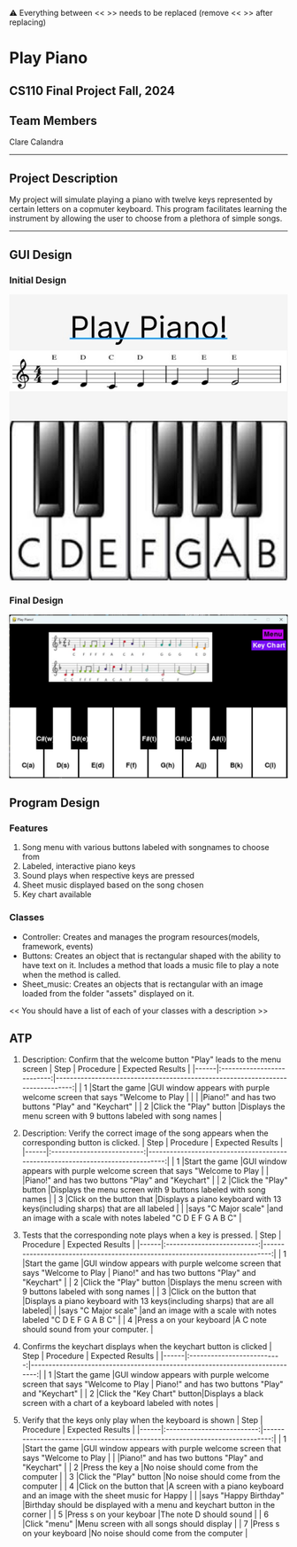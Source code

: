 
:warning: Everything between << >> needs to be replaced (remove << >> after replacing)

# Play Piano
## CS110 Final Project  Fall, 2024 

## Team Members

Clare Calandra 

***

## Project Description

My project will simulate playing a piano with twelve keys represented by certain letters on a copmuter keyboard. This program facilitates learning the instrument by allowing the user to choose from a plethora of simple songs. 

***    

## GUI Design

### Initial Design

![initial gui](assets/gui.jpg) 

### Final Design

![final gui](assets/finalgui.jpg) 

## Program Design

### Features

1. Song menu with various buttons labeled with songnames to choose from 
2. Labeled, interactive piano keys 
3. Sound plays when respective keys are pressed 
4. Sheet music displayed based on the song chosen 
5. Key chart available 

### Classes

- Controller: Creates and manages the program resources(models, framework, events) 
- Buttons: Creates an object that is rectangular shaped with the ability to have text on it. Includes a method that loads a music file to play a note when the method is called. 
- Sheet_music: Creates an objects that is rectangular with an image loaded from the folder "assets" displayed on it. 

<< You should have a list of each of your classes with a description >>

## ATP
1. Description: Confirm that the welcome button "Play" leads to the menu screen 
| Step |          Procedure         |                               Expected Results                                 | 
|------|:--------------------------:|-------------------------------------------------------------------------------:| 
|  1   |Start the game              |GUI window appears with purple welcome screen that says "Welcome to Play        | 
|      |                            |Piano!" and has two buttons "Play" and "Keychart"                               | 
|  2   |Click the "Play" button     |Displays the menu screen with 9 buttons labeled with song names                 | 

2. Description: Verify the correct image of the song appears when the corresponding button is clicked. 
| Step |          Procedure         |                               Expected Results                                 | 
|------|:--------------------------:|-------------------------------------------------------------------------------:| 
|  1   |Start the game              |GUI window appears with purple welcome screen that says "Welcome to Play 
|      |                            |Piano!" and has two buttons "Play" and "Keychart"                               | 
|  2   |Click the "Play" button     |Displays the menu screen with 9 buttons labeled with song names                 | 
|  3   |Click on the button that    |Displays a piano keyboard with 13 keys(including sharps) that are all labeled   |
|      |says "C Major scale"        |and an image with a scale with notes labeled "C D E F G A B C"                  | 

3. Tests that the corresponding note plays when a key is pressed. 
| Step |          Procedure         |                               Expected Results                              | 
|------|:--------------------------:|----------------------------------------------------------------------------:| 
|  1   |Start the game              |GUI window appears with purple welcome screen that says "Welcome to Play 
|                                    Piano!" and has two buttons "Play" and "Keychart"                            | 
|  2   |Click the "Play" button     |Displays the menu screen with 9 buttons labeled with song names              | 
|  3   |Click on the button that    |Displays a piano keyboard with 13 keys(including sharps) that are all labeled|
|      |says "C Major scale"        |and an image with a scale with notes labeled "C D E F G A B C"               | 
|  4   |Press a on your keyboard    |A C note should sound from your computer.                                    | 

4. Confirms the keychart displays when the keychart button is clicked 
| Step |          Procedure         |                               Expected Results                              | 
|------|:--------------------------:|----------------------------------------------------------------------------:| 
|  1   |Start the game              |GUI window appears with purple welcome screen that says "Welcome to Play 
|                                    Piano!" and has two buttons "Play" and "Keychart"                            | 
|  2   |Click the "Key Chart" button|Displays a black screen with a chart of a keyboard labeled with notes        | 

5. Verify that the keys only play when the keyboard is shown
| Step |          Procedure         |                               Expected Results                              | 
|------|:--------------------------:|----------------------------------------------------------------------------:| 
|  1   |Start the game              |GUI window appears with purple welcome screen that says "Welcome to Play 
|      |                            |Piano!" and has two buttons "Play" and "Keychart"                            | 
|  2   |Press the key a             |No noise should come from the computer                                       | 
|  3   |Click the "Play" button     |No noise should come from the computer                                       | 
|  4   |Click on the button that    |A screen with a piano keyboard and an image with the sheet music for Happy   | 
|      |says "Happy Birthday"       |Birthday should be displayed with a menu and keychart button in the corner   | 
|  5   |Press s on your keyboar     |The note D should sound                                                      | 
|  6   |Click "menu"                |Menu screen with all songs should display                                    | 
|  7   |Press s on your keyboard    |No noise should come from the computer                                       | 
